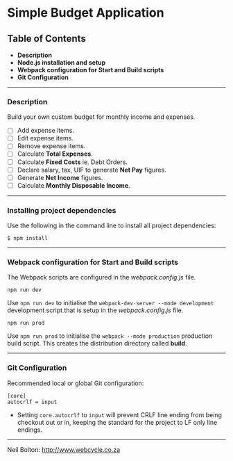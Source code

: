 # Simple Budget Application

## Table of Contents

* **Description**
* **Node.js installation and setup**
* **Webpack configuration for Start and Build scripts**
* **Git Configuration**


***

### Description

Build your own custom budget for monthly income and expenses.

- [ ] Add expense items.
- [ ] Edit expense items.
- [ ] Remove expense items.
- [ ] Calculate **Total Expenses**.
- [ ] Calculate **Fixed Costs** ie. Debt Orders.
- [ ] Declare salary, tax, UIF to generate **Net Pay** figures.
- [ ] Generate **Net Income** figures.
- [ ] Calculate **Monthly Disposable Income**.

***

### Installing project dependencies

Use the following in the command line to install all project dependencies:

```
$ npm install
```

***

### Webpack configuration for Start and Build scripts

The Webpack scripts are configured in the *webpack.config.js* file.

```
npm run dev
```
Use `npm run dev` to initialise the `webpack-dev-server --mode development` development script that is setup in the *webpack.config.js* file.

```
npm run prod
```
Use `npm run prod` to initialise the `webpack --mode production` production build script. This creates the distribution directory called **build**.

***

### Git Configuration

Recommended local or global Git configuration:

```
[core]
autocrlf = input
```

- Setting `core.autocrlf` to `input` will prevent CRLF line ending from being checkout out or in, keeping the standard for the project to LF only line endings.

***

Neil Bolton: http://www.webcycle.co.za
